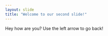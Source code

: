```yaml
---
layout: slide
title: "Welcome to our second slide!"
---
```

Hey how are you?
Use the left arrow to go back!
